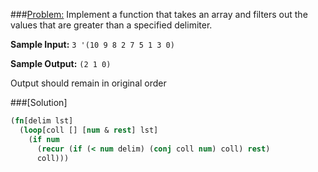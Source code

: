 ###[Problem:](https://www.hackerrank.com/challenges/fp-filter-array)
Implement a function that takes an array and filters out the values that are greater than a specified delimiter. 

**Sample Input:** ```3 '(10 9 8 2 7 5 1 3 0)```

**Sample Output:** ```(2 1 0)```

Output should remain in original order

###[Solution]
```clojure
(fn[delim lst]
  (loop[coll [] [num & rest] lst]
    (if num
      (recur (if (< num delim) (conj coll num) coll) rest)
      coll))) 
```
